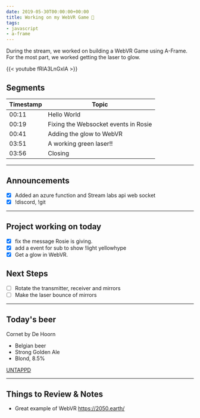 ```yaml
---
date: 2019-05-30T00:00:00+00:00
title: Working on my WebVR Game 🥽
tags:
- javascript
- a-frame
---
```


During the stream, we worked on building a WebVR Game using A-Frame. For the most part, we worked getting the laser to glow.

{{< youtube fRlA3LnGxIA >}}

<!--more-->
## Segments

| Timestamp | Topic |
| --- | --- |
| 00:11 | Hello World |
| 00:19 | Fixing the Websocket events in Rosie |
| 00:41 | Adding the glow to WebVR |
| 03:51 | A working green laser!! |
| 03:56 | Closing |

---

## Announcements

- [X] Added an azure function and Stream labs api web socket
- [X] !discord, !git

---

## Project working on today

- [X] fix the message Rosie is giving.
- [X] add a event for sub to show !light yellowhype
- [X] Get a glow in WebVR.

## Next Steps

- [ ] Rotate the transmitter, receiver and mirrors
- [ ] Make the laser bounce of mirrors

---

## Today's beer

Cornet by De Hoorn

- Belgian beer
- Strong Golden Ale
- Blond, 8.5%
  
[UNTAPPD](https://untappd.com/b/brouwerij-de-hoorn-cornet/828399)

---

## Things to Review & Notes

- Great example of WebVR https://2050.earth/

